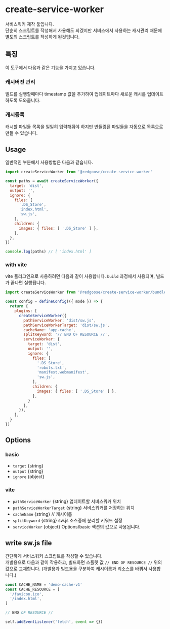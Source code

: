 # create-service-worker

서비스워커 제작 툴입니다.  
단순히 스크립트를 작성해서 사용해도 되겠지만 서비스에서 사용하는 캐시관리 때문에 별도의 스크립트를 작성하게 된것입니다.


## 특징

이 도구에서 다음과 같은 기능을 가지고 있습니다.

### 캐시버전 관리

빌드를 실행할때마다 timestamp 값을 추가하여 업데이트마다 새로운 캐시를 업데이트 하도록 도와줍니다.

### 캐시등록

캐시할 파일들 목록을 일일히 입력해줘야 하지만 번들링된 파일들을 자동으로 목록으로 만들 수 있습니다.


## Usage

일반적인 부분에서 사용방법은 다음과 같습니다.

```javascript
import createServiceWorker from '@redgoose/create-service-worker'

const paths = await createServiceWorker({
  target: 'dist',
  output: '',
  ignore: {
    files: [
      '.DS_Store',
      'index.html',
      'sw.js',
    ],
    children: {
      images: { files: [ '.DS_Store' ] },
    },
  },
})

console.log(paths) // [ 'index.html' ]
```

### with vite

vite 플러그인으로 사용하려면 다음과 같이 사용합니다. `build` 과정에서 사용되며, 빌드가 끝나면 실행됩니다.

```javascript
import createServiceWorker from '@redgoose/create-service-worker/bundle/vite.plugin'

const config = defineConfig(({ mode }) => {
  return {
    plugins: [
      createServiceWorker({
        pathServiceWorker: 'dist/sw.js',
        pathServiceWorkerTarget: 'dist/sw.js',
        cacheName: 'app-cache',
        splitKeyword: '// END OF RESOURCE //',
        serviceWorker: {
          target: 'dist',
          output: '',
          ignore: {
            files: [
              '.DS_Store',
              'robots.txt',
              'manifest.webmanifest',
              'sw.js',
            ],
            children: {
              images: { files: [ '.DS_Store' ] },
            },
          }
        },
      }),
    ],
  }
})
```


## Options

### basic

- `target` {string}
- `output` {string}
- `ignore` {object}

### vite

- `pathServiceWorker` {string} 업데이트할 서비스워커 위치
- `pathServiceWorkerTarget` {string} 서비스워커를 저장하는 위치
- `cacheName` {string} // 캐시이름
- `splitKeyword` {string} sw.js 소스중에 분리할 키워드 설정
- `serviceWorker` {object} Options/basic 섹션의 값으로 사용됩니다.


## write sw.js file

간단하게 서비스워커 스크립트를 작성할 수 있습니다.  
개발용으로 다음과 같이 작용하고, 빌드하면 스플릿 값 `// END OF RESOURCE //` 위의 값으로 교체합니다. (개발용과 빌드용을 구분하여 캐시이름과 리소스를 바꿔서 사용합니다.)

```javascript
const CACHE_NAME = 'demo-cache-v1'
const CACHE_RESOURCE = [
  '/favicon.ico',
  '/index.html',
]

// END OF RESOURCE //

self.addEventListener('fetch', event => {})
```
